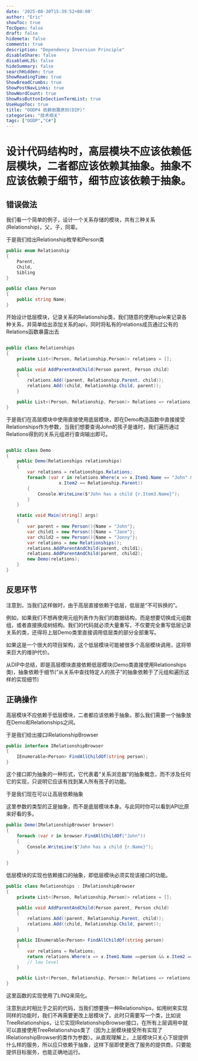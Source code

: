 ```yaml
---
date: '2025-08-30T15:39:52+08:00'
author: "Eric"
showToc: true
TocOpen: false
draft: false
hidemeta: false
comments: true
description: "Dependency Inversion Principle"
disableShare: false
disableHLJS: false
hideSummary: false
searchHidden: true
ShowReadingTime: true
ShowBreadCrumbs: true
ShowPostNavLinks: true
ShowWordCount: true
ShowRssButtonInSectionTermList: true
UseHugoToc: true
title: "OODP4 依赖倒置原则(DIP)"
categories: "技术相关"
tags: ["OODP","C#"]
---
```


# 设计代码结构时，高层模块不应该依赖低层模块，二者都应该依赖其抽象。抽象不应该依赖于细节，细节应该依赖于抽象。

## 错误做法

我们看一个简单的例子，设计一个关系存储的模块，共有三种关系(Relationship)，父，子，同辈。

于是我们给出Relationship枚举和Person类
```C#
public enum Relationship
{
    Parent,
    Child,
    Sibling
}

public class Person
{
    public string Name;
}
```

开始设计低层模块，记录关系的Relationship类，我们随意的使用tuple来记录各种关系，并简单给出添加关系的api，同时将私有的relations成员通过公有的Relations函数暴露出去

```C#

public class Relationships
{
    private List<(Person, Relationship,Person)> relations = [];

    public void AddParentAndChild(Person parent, Person child)
    {
        relations.Add((parent, Relationship.Parent, child));
        relations.Add((child, Relationship.Child, parent));
    }

    public List<(Person, Relationship, Person)> Relations => relations;
}
```

于是我们在高层模块中使用直接使用底层模块，即在Demo构造函数中直接接受Relationships作为参数，当我们想要查询John的孩子是谁时，我们遍历通过Relations得到的关系元组进行查询输出即可。

```C#

public class Demo
{
    public Demo(Relationships relationships)
    {
        var relations = relationships.Relations;
        foreach (var r in relations.Where(x => x.Item1.Name == "John" &&
                    x.Item2 == Relationship.Parent))
        {
            Console.WriteLine($"John has a child {r.Item3.Name}");
        }
    }

    static void Main(string[] args)
    {
        var parent = new Person(){Name = "John"};
        var child1 = new Person(){Name = "Jane"};
        var child2 = new Person(){Name = "Jonny"};
        var relations = new Relationships();
        relations.AddParentAndChild(parent, child1);
        relations.AddParentAndChild(parent, child2);
        new Demo(relations);
    }
} 

```

## 反思环节

注意到，当我们这样做时，由于高层直接依赖于低层，低层是“不可拆换的”。

例如，如果我们不想再使用元组列表作为我们的数据结构，而是想要切换成元组数组，或者直接换成树结构。我们的代码就必须大量重写，不仅要完全重写低层记录关系的类，还得将上层Demo类里直接调用低层类的部分全部重写。

如果这是一个很大的项目架构，这个低层模块可能被很多个高层模块调用，这将带来巨大的维护代价。

从DIP中总结，即是高层模块直接依赖低层模块(Demo类直接使用Relationships类)，抽象依赖于细节(“从关系中查找特定人的孩子”的抽象依赖于了元组和遍历这样的实现细节)

## 正确操作

高层模块不应依赖于低层模块，二者都应该依赖于抽象。那么我们需要一个抽象放在Demo和Relationships之间。

于是我们给出接口IRelationshipBrowser

```C#
public interface IRelationshipBrowser
{
    IEnumerable<Person> FindAllChildOf(string person);
}
```

这个接口即为抽象的一种形式，它代表着“关系浏览器”的抽象概念，而不涉及任何它的实现，只说明它应该有找到某人所有孩子的功能。

于是我们现在可以让高层依赖抽象


这里参数的类型的正是抽象，而不是底层模块本身。与此同时你可以看到API比原来好看的多。

```C#
public Demo(IRelationshipBrowser browser) 
{
    foreach (var r in browser.FindAllChildOf("John"))
    {
        Console.WriteLine($"John has a child {r.Name}");
    }
    
}
```

低层模块的实现也依赖接口的抽象，即低层模块必须实现该接口的功能。

```C#
public class Relationships : IRelationshipBrowser
{
    private List<(Person, Relationship,Person)> relations = [];

    public void AddParentAndChild(Person parent, Person child)
    {
        relations.Add((parent, Relationship.Parent, child));
        relations.Add((child, Relationship.Child, parent));
    }

    public IEnumerable<Person> FindAllChildOf(string person)
    {
        var relations = Relations;
        return relations.Where(x => x.Item1.Name ==person && x.Item2 == Relationship.Parent).Select(x => x.Item3);
        // low level
    }

    public List<(Person, Relationship, Person)> Relations => relations;
}
```

这里函数的实现使用了LINQ来简化。

注意到此时相比于之前的代码，当我们想要换一种Relationships，如用树來实现同样的功能时，我们不再需要更改上层模块了。此时只需要写一个类，比如说TreeRelationships，让它实现IRelationshipBrowser接口，在所有上层调用中就可以直接使用TreeRelationships类了（因为上层模块接受所有实现了IRelationshipBrowser的类作为参数）。从直观理解上，上层模块只关心下层提供什么样的服务，所以应只依赖于抽象，这样下层即使更改了服务的提供商，只要能提供目标服务，也能正确地运行。

